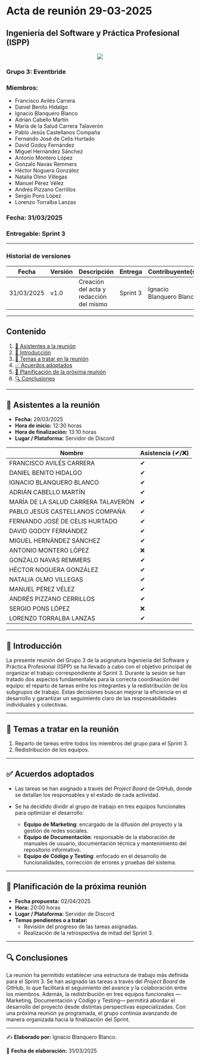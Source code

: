 # Acta de reunión 29-03-2025
## Ingeniería del Software y Práctica Profesional (ISPP)
<center><img src="https://iili.io/3BcQ3YJ.md.png"></img></center>

### Grupo 3: Eventbride

### Miembros:
- Francisco Avilés Carrera
- Daniel Benito Hidalgo
- Ignacio Blanquero Blanco
- Adrián Cabello Martín
- María de la Salud Carrera Talaverón
- Pablo Jesús Castellanos Compaña
- Fernando José de Celis Hurtado
- David Godoy Fernández
- Miguel Hernández Sánchez
- Antonio Montero López
- Gonzalo Navas Remmers
- Héctor Noguera González
- Natalia Olmo Villegas
- Manuel Pérez Vélez
- Andrés Pizzano Cerrillos
- Sergio Pons López
- Lorenzo Torralba Lanzas

### Fecha: 31/03/2025
### Entregable: Sprint 3

---

### Historial de versiones

| Fecha      | Versión | Descripción                                | Entrega  | Contribuyente(s)                    |
|------------|---------|--------------------------------------------|----------|-------------------------------------|
| 31/03/2025 | v1.0    | Creación del acta y redacción del mismo | Sprint 3 | Ignacio Blanquero Blanco |


---

## Contenido
1. [👥 Asistentes a la reunión](#asistentes)
2. [📝 Introducción](#intro)
3. [📌 Temas a tratar en la reunión](#temas-a-tratar)
4. [✅ Acuerdos adoptados](#acuerdos-adoptados)
5. [📅 Planificación de la próxima reunión](#proxima-reunion)
6. [🔍 Conclusiones](#conclusiones)

---

<div id='asistentes'></div>

## 👥 Asistentes a la reunión
- **Fecha:** 29/03/2025
- **Hora de inicio:** 12:30 horas
- **Hora de finalización:** 13:10 horas
- **Lugar / Plataforma:** Servidor de Discord

| Nombre | Asistencia (✔/❌) |
|--------|-------------------|
| FRANCISCO AVILÉS CARRERA | ✔ |
| DANIEL BENITO HIDALGO | ✔ |
| IGNACIO BLANQUERO BLANCO | ✔ |
| ADRIÁN CABELLO MARTÍN | ✔ |
| MARÍA DE LA SALUD CARRERA TALAVERÓN | ✔ |
| PABLO JESÚS CASTELLANOS COMPAÑA | ✔ |
| FERNANDO JOSÉ DE CELIS HURTADO | ✔ |
| DAVID GODOY FERNÁNDEZ | ✔ |
| MIGUEL HERNÁNDEZ SÁNCHEZ | ✔ |
| ANTONIO MONTERO LÓPEZ | ❌ |
| GONZALO NAVAS REMMERS | ✔ |
| HÉCTOR NOGUERA GONZÁLEZ | ✔  |
| NATALIA OLMO VILLEGAS | ✔ |
| MANUEL PÉREZ VÉLEZ | ✔  |
| ANDRÉS PIZZANO CERRILLOS | ✔ |
| SERGIO PONS LÓPEZ | ❌ |
| LORENZO TORRALBA LANZAS |✔|

---

<div id='intro'></div>

## 📝 Introducción

La presente reunión del Grupo 3 de la asignatura Ingeniería del Software y Práctica Profesional (ISPP) se ha llevado a cabo con el objetivo principal de organizar el trabajo correspondiente al Sprint 3. Durante la sesión se han tratado dos aspectos fundamentales para la correcta coordinación del equipo: el reparto de tareas entre los integrantes y la redistribución de los subgrupos de trabajo. Estas decisiones buscan mejorar la eficiencia en el desarrollo y garantizar un seguimiento claro de las responsabilidades individuales y colectivas.

---

<div id='temas-a-tratar'></div>

## 📌 Temas a tratar en la reunión

1. Reparto de tareas entre todos los miembros del grupo para el Sprint 3.
2. Redistribución de los equipos.

---

<div id='acuerdos-adoptados'></div>

## ✅ Acuerdos adoptados

- Las tareas se han asignado a través del *Project Board* de GitHub, donde se detallan los responsables y el estado de cada actividad.

- Se ha decidido dividir al grupo de trabajo en tres equipos funcionales para optimizar el desarrollo:
  - **Equipo de Marketing**: encargado de la difusión del proyecto y la gestión de redes sociales.
  - **Equipo de Documentación**: responsable de la elaboración de manuales de usuario, documentación técnica y mantenimiento del repositorio informativo.
  - **Equipo de Código y Testing**: enfocado en el desarrollo de funcionalidades, corrección de errores y pruebas del sistema.

---

<div id='proxima-reunion'></div>

## 📅 Planificación de la próxima reunión
- **Fecha propuesta:** 02/04/2025
- **Hora:** 20:00 horas  
- **Lugar / Plataforma:** Servidor de Discord
- **Temas pendientes o a tratar:**  
  - Revisión del progreso de las tareas asignadas.
  - Realización de la retrospectiva de mitad del Sprint 3.

---

<div id='conclusiones'></div>

## 🔍 Conclusiones

La reunión ha permitido establecer una estructura de trabajo más definida para el Sprint 3. Se han asignado las tareas a través del *Project Board* de GitHub, lo que facilitará el seguimiento del avance y la colaboración entre los miembros. Además, la redistribución en tres equipos funcionales —Marketing, Documentación y Código y Testing— permitirá abordar el desarrollo del proyecto desde distintas perspectivas especializadas. Con una próxima reunión ya programada, el grupo continúa avanzando de manera organizada hacia la finalización del Sprint.

---

✍️ **Elaborado por:** Ignacio Blanquero Blanco.

📅 **Fecha de elaboración:** 31/03/2025